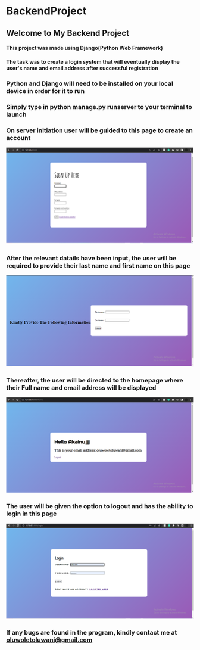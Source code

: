 # BackendProject
## Welcome to My Backend Project
#### This project was made using Django(Python Web Framework)

#### The task was to create a login system that will eventually display the user's name and email address after successful registration
### **Python and Django** will need to be installed on your local device in order for it to run 
### Simply type in python manage.py runserver to your terminal to launch

### On server initiation user will be guided to this page to create an account
![](signup1.png)
### After the relevant datails have been input, the user will be required to provide their last name and first name on this page
![](additionalinfo.png)
### Thereafter, the user will be directed to the homepage where their Full name and email address will be displayed
![](HomePage.png)
### The user will be given the option to logout and has the ability to login in this page
![](login.png)

### If any bugs are found in the program, kindly contact me at oluwoletoluwani@gmail.com
